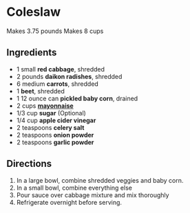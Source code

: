 # Coleslaw

Makes 3.75 pounds
Makes 8 cups

## Ingredients

- 1 small **red cabbage**, shredded
- 2 pounds **daikon radishes**, shredded
- 6 medium **carrots**, shredded
- 1 **beet**, shredded
- 1 12 ounce can **pickled baby corn**, drained
- 2 cups [**mayonnaise**](Sauces\Mayonnaise.md)
- 1/3 cup **sugar** (Optional)
- 1/4 cup **apple cider vinegar**
- 2 teaspoons **celery salt**
- 2 teaspoons **onion powder**
- 2 teaspoons **garlic powder**

## Directions

1. In a large bowl, combine shredded veggies and baby corn.
1. In a small bowl, combine everything else
1. Pour sauce over cabbage mixture and mix thoroughly
1. Refrigerate overnight before serving.
